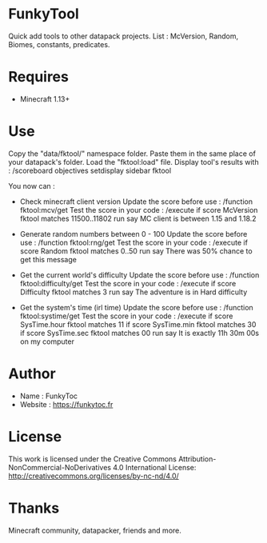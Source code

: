 # FunkyTool
Quick add tools to other datapack projects.
List : McVersion, Random, Biomes, constants, predicates.

# Requires 
- Minecraft 1.13+

# Use
Copy the "data/fktool/" namespace folder. Paste them in the same place of your datapack's folder. 
Load the "fktool:load" file.
Display tool's results with : /scoreboard objectives setdisplay sidebar fktool

You now can :
  - Check minecraft client version
  Update the score before use : /function fktool:mcv/get
  Test the score in your code : /execute if score McVersion fktool matches 11500..11802 run say MC client is between 1.15 and 1.18.2

  - Generate random numbers between 0 - 100
  Update the score before use : /function fktool:rng/get
  Test the score in your code : /execute if score Random fktool matches 0..50 run say There was 50% chance to get this message

  - Get the current world's difficulty
  Update the score before use : /function fktool:difficulty/get
  Test the score in your code : /execute if score Difficulty fktool matches 3 run say The adventure is in Hard difficulty

  - Get the system's time (irl time)
  Update the score before use : /function fktool:systime/get
  Test the score in your code : /execute if score SysTime.hour fktool matches 11 if score SysTime.min fktool matches 30 if score SysTime.sec fktool matches 00 run say It is exactly 11h 30m 00s on my computer

# Author
- Name : FunkyToc 
- Website : https://funkytoc.fr

# License
This work is licensed under the Creative Commons Attribution-NonCommercial-NoDerivatives 4.0 International License: http://creativecommons.org/licenses/by-nc-nd/4.0/

# Thanks 
Minecraft community, datapacker, friends and more.
